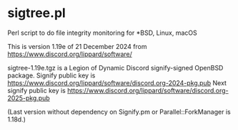 # sigtree.pl
Perl script to do file integrity monitoring for *BSD, Linux, macOS

This is version 1.19e of 21 December 2024 from https://www.discord.org/lippard/software/

sigtree-1.19e.tgz is a Legion of Dynamic Discord signify-signed OpenBSD package. Signify public key is https://www.discord.org/lippard/software/discord.org-2024-pkg.pub
Next signify public key is https://www.discord.org/lippard/software/discord.org-2025-pkg.pub

(Last version without dependency on Signify.pm or Parallel::ForkManager is 1.18d.)
